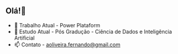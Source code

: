 ## Olá!👋
- 🔭 Trabalho Atual - Power Plataform
- 🌱 Estudo Atual - Pós Gradução - Ciência de Dados e Inteligência Artificial
- 📫 Contato - aoliveira.fernando@gmail.com
